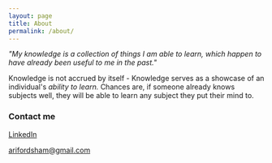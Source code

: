 ```yaml
---
layout: page
title: About
permalink: /about/
---
```


*"My knowledge is a collection of things I am able to learn, which happen to have already been useful to me in the past."*

Knowledge is not accrued by itself - Knowledge serves as a showcase of an individual's *ability to learn.* Chances are, if someone already knows subjects well, they will be able to learn any subject they put their mind to.

### Contact me

[LinkedIn](https://www.linkedin.com/in/ari-fordsham/)

<arifordsham@gmail.com>
